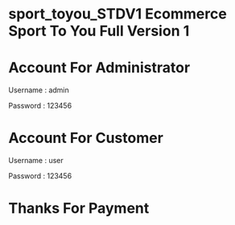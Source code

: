 # sport_toyou_STDV1 Ecommerce Sport To You Full Version 1

# Account For Administrator

Username : admin

Password : 123456

# Account For Customer

Username : user

Password : 123456

# Thanks For Payment